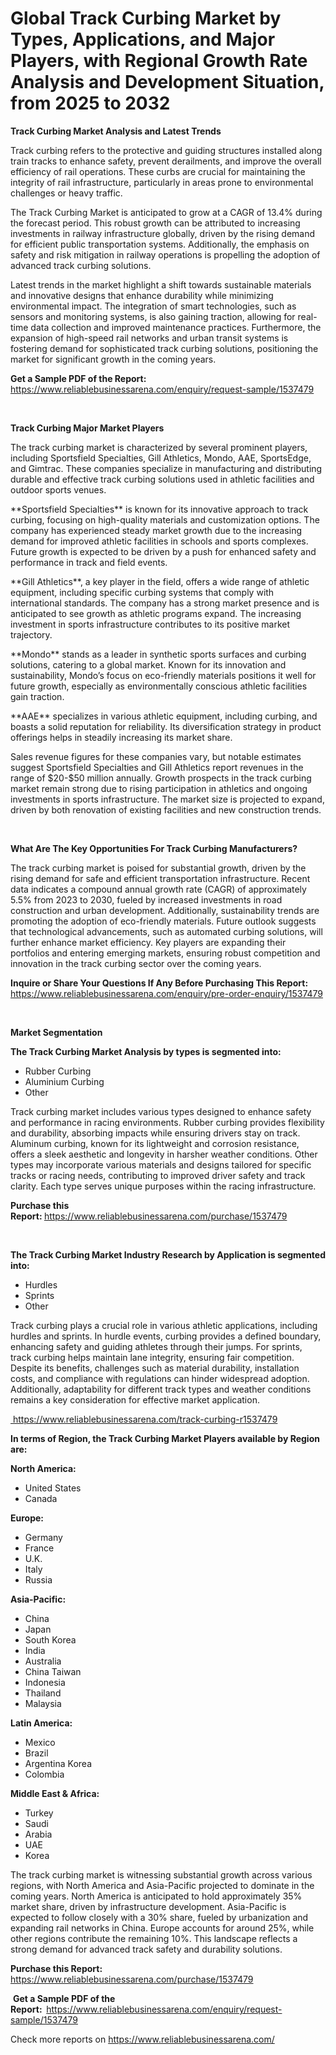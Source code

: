 <p><h1>Global Track Curbing Market by Types, Applications, and Major Players, with Regional Growth Rate Analysis and Development Situation, from 2025 to 2032</h1></p><p><strong>Track Curbing Market Analysis and Latest Trends</strong></p>
<p><p>Track curbing refers to the protective and guiding structures installed along train tracks to enhance safety, prevent derailments, and improve the overall efficiency of rail operations. These curbs are crucial for maintaining the integrity of rail infrastructure, particularly in areas prone to environmental challenges or heavy traffic.</p><p>The Track Curbing Market is anticipated to grow at a CAGR of 13.4% during the forecast period. This robust growth can be attributed to increasing investments in railway infrastructure globally, driven by the rising demand for efficient public transportation systems. Additionally, the emphasis on safety and risk mitigation in railway operations is propelling the adoption of advanced track curbing solutions.</p><p>Latest trends in the market highlight a shift towards sustainable materials and innovative designs that enhance durability while minimizing environmental impact. The integration of smart technologies, such as sensors and monitoring systems, is also gaining traction, allowing for real-time data collection and improved maintenance practices. Furthermore, the expansion of high-speed rail networks and urban transit systems is fostering demand for sophisticated track curbing solutions, positioning the market for significant growth in the coming years.</p></p>
<p><strong>Get a Sample PDF of the Report:&nbsp;</strong> <a href="https://www.reliablebusinessarena.com/enquiry/request-sample/1537479?utm_campaign=3443&utm_medium=2&utm_source=Github&utm_content=ia&utm_term=10042025&utm_id=track-curbing">https://www.reliablebusinessarena.com/enquiry/request-sample/1537479</a></p>
<p>&nbsp;</p>
<p><strong>Track Curbing Major Market Players</strong></p>
<p><p>The track curbing market is characterized by several prominent players, including Sportsfield Specialties, Gill Athletics, Mondo, AAE, SportsEdge, and Gimtrac. These companies specialize in manufacturing and distributing durable and effective track curbing solutions used in athletic facilities and outdoor sports venues.</p><p>**Sportsfield Specialties** is known for its innovative approach to track curbing, focusing on high-quality materials and customization options. The company has experienced steady market growth due to the increasing demand for improved athletic facilities in schools and sports complexes. Future growth is expected to be driven by a push for enhanced safety and performance in track and field events.</p><p>**Gill Athletics**, a key player in the field, offers a wide range of athletic equipment, including specific curbing systems that comply with international standards. The company has a strong market presence and is anticipated to see growth as athletic programs expand. The increasing investment in sports infrastructure contributes to its positive market trajectory.</p><p>**Mondo** stands as a leader in synthetic sports surfaces and curbing solutions, catering to a global market. Known for its innovation and sustainability, Mondo’s focus on eco-friendly materials positions it well for future growth, especially as environmentally conscious athletic facilities gain traction.</p><p>**AAE** specializes in various athletic equipment, including curbing, and boasts a solid reputation for reliability. Its diversification strategy in product offerings helps in steadily increasing its market share.</p><p>Sales revenue figures for these companies vary, but notable estimates suggest Sportsfield Specialties and Gill Athletics report revenues in the range of $20-$50 million annually. Growth prospects in the track curbing market remain strong due to rising participation in athletics and ongoing investments in sports infrastructure. The market size is projected to expand, driven by both renovation of existing facilities and new construction trends.</p></p>
<p>&nbsp;</p>
<p><strong>What Are The Key Opportunities For Track Curbing Manufacturers?</strong></p>
<p><p>The track curbing market is poised for substantial growth, driven by the rising demand for safe and efficient transportation infrastructure. Recent data indicates a compound annual growth rate (CAGR) of approximately 5.5% from 2023 to 2030, fueled by increased investments in road construction and urban development. Additionally, sustainability trends are promoting the adoption of eco-friendly materials. Future outlook suggests that technological advancements, such as automated curbing solutions, will further enhance market efficiency. Key players are expanding their portfolios and entering emerging markets, ensuring robust competition and innovation in the track curbing sector over the coming years.</p></p>
<p><strong>Inquire or Share Your Questions If Any Before Purchasing This Report:</strong> <a href="https://www.reliablebusinessarena.com/enquiry/pre-order-enquiry/1537479?utm_campaign=3443&utm_medium=2&utm_source=Github&utm_content=ia&utm_term=10042025&utm_id=track-curbing">https://www.reliablebusinessarena.com/enquiry/pre-order-enquiry/1537479</a></p>
<p>&nbsp;</p>
<p><strong>Market Segmentation</strong></p>
<p><strong>The Track Curbing Market Analysis by types is segmented into:</strong></p>
<p><ul><li>Rubber Curbing</li><li>Aluminium Curbing</li><li>Other</li></ul></p>
<p><p>Track curbing market includes various types designed to enhance safety and performance in racing environments. Rubber curbing provides flexibility and durability, absorbing impacts while ensuring drivers stay on track. Aluminum curbing, known for its lightweight and corrosion resistance, offers a sleek aesthetic and longevity in harsher weather conditions. Other types may incorporate various materials and designs tailored for specific tracks or racing needs, contributing to improved driver safety and track clarity. Each type serves unique purposes within the racing infrastructure.</p></p>
<p><strong>Purchase this Report:&nbsp;</strong><a href="https://www.reliablebusinessarena.com/purchase/1537479?utm_campaign=3443&utm_medium=2&utm_source=Github&utm_content=ia&utm_term=10042025&utm_id=track-curbing">https://www.reliablebusinessarena.com/purchase/1537479</a></p>
<p>&nbsp;</p>
<p><strong>The Track Curbing Market Industry Research by Application is segmented into:</strong></p>
<p><ul><li>Hurdles</li><li>Sprints</li><li>Other</li></ul></p>
<p><p>Track curbing plays a crucial role in various athletic applications, including hurdles and sprints. In hurdle events, curbing provides a defined boundary, enhancing safety and guiding athletes through their jumps. For sprints, track curbing helps maintain lane integrity, ensuring fair competition. Despite its benefits, challenges such as material durability, installation costs, and compliance with regulations can hinder widespread adoption. Additionally, adaptability for different track types and weather conditions remains a key consideration for effective market application.</p></p>
<p><a href="https://www.reliablebusinessarena.com/track-curbing-r1537479?utm_campaign=3443&utm_medium=2&utm_source=Github&utm_content=ia&utm_term=10042025&utm_id=track-curbing">&nbsp;https://www.reliablebusinessarena.com/track-curbing-r1537479</a></p>
<p><strong>In terms of Region, the Track Curbing Market Players available by Region are:</strong></p>
<p>
    <p> <strong> North America: </strong>
        <ul>
            <li>United States</li>
            <li>Canada</li>
        </ul>
        </p> 
    <p> <strong> Europe: </strong>
        <ul>
            <li>Germany</li>
            <li>France</li>
            <li>U.K.</li>
            <li>Italy</li>
            <li>Russia</li>
        </ul>
        </p> 
    <p> <strong> Asia-Pacific: </strong>
        <ul>
            <li>China</li>
            <li>Japan</li>
            <li>South Korea</li>
            <li>India</li>
            <li>Australia</li>
            <li>China Taiwan</li>
            <li>Indonesia</li>
            <li>Thailand</li>
            <li>Malaysia</li>
        </ul>
        </p> 
    <p> <strong> Latin America: </strong>
        <ul>
            <li>Mexico</li>
            <li>Brazil</li>
            <li>Argentina Korea</li>
            <li>Colombia</li>
        </ul>
        </p> 
    <p> <strong> Middle East & Africa: </strong>
        <ul>
            <li>Turkey</li>
            <li>Saudi</li>
            <li>Arabia</li>
            <li>UAE</li>
            <li>Korea</li>
        </ul>
    </p>
    </p>
<p><p>The track curbing market is witnessing substantial growth across various regions, with North America and Asia-Pacific projected to dominate in the coming years. North America is anticipated to hold approximately 35% market share, driven by infrastructure development. Asia-Pacific is expected to follow closely with a 30% share, fueled by urbanization and expanding rail networks in China. Europe accounts for around 25%, while other regions contribute the remaining 10%. This landscape reflects a strong demand for advanced track safety and durability solutions.</p></p>
<p><strong>Purchase this Report: </strong><a href="https://www.reliablebusinessarena.com/purchase/1537479?utm_campaign=3443&utm_medium=2&utm_source=Github&utm_content=ia&utm_term=10042025&utm_id=track-curbing">https://www.reliablebusinessarena.com/purchase/1537479</a></p>
<p>&nbsp;<strong>Get a Sample PDF of the Report:&nbsp;&nbsp;</strong><a href="https://www.reliablebusinessarena.com/enquiry/request-sample/1537479?utm_campaign=3443&utm_medium=2&utm_source=Github&utm_content=ia&utm_term=10042025&utm_id=track-curbing">https://www.reliablebusinessarena.com/enquiry/request-sample/1537479</a></p>
<p><strong></strong></p>
<p>Check more reports on <a href="https://www.reliablebusinessarena.com/?utm_campaign=3443&utm_medium=2&utm_source=Github&utm_content=ia&utm_term=10042025&utm_id=track-curbing">https://www.reliablebusinessarena.com/</a></p>